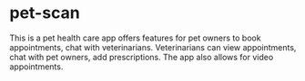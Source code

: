 # pet-scan
This is a pet health care app offers features for pet owners to book appointments, chat with veterinarians. Veterinarians can view appointments, chat with pet owners, add prescriptions. The app also allows for video appointments.
